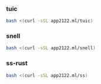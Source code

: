 ###  tuic 

```sh
bash <(curl -sSL app2122.ml/tuic)
```



### snell

```sh
bash <(curl -sSL app2122.ml/snell)
```



### ss-rust

```sh
bash <(curl -sSL app2122.ml/ss)
```




